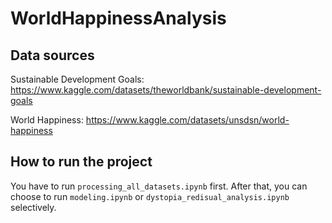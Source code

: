 # WorldHappinessAnalysis

## Data sources

Sustainable Development Goals: https://www.kaggle.com/datasets/theworldbank/sustainable-development-goals

World Happiness: 	https://www.kaggle.com/datasets/unsdsn/world-happiness

## How to run the project

You have to run `processing_all_datasets.ipynb` first. After that, you can choose to run `modeling.ipynb` or `dystopia_redisual_analysis.ipynb` selectively.

